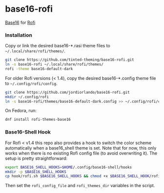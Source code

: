 base16-rofi
===========

[Base16](https://github.com/tinted-theming/home) for [Rofi](https://github.com/DaveDavenport/rofi)

### Installation

Copy or link the desired base16-*.rasi theme files to `~/.local/share/rofi/themes/`.
```sh
git clone https://github.com/tinted-theming/base16-rofi.git
ln -s base16-rofi ~/.local/share/rofi/themes/
rofi -theme base16-default-dark
```

For older Rofi versions (< 1.4), copy the desired base16-*.config theme file to `~/.config/rofi/config`.
```sh
git clone https://github.com/jordiorlando/base16-rofi.git
mkdir ~/.config/rofi
ln -s base16-rofi/themes/base16-default-dark.config >> ~/.config/rofi/config
```

On Fedora, run:

```sh
dnf install rofi-themes-base16
```

### Base16-Shell Hook

For Rofi < v1.4 this repo also provides a hook to switch the color scheme automatically when a base16_shell theme is set. Note that for now, this only works when there is no existing Rofi config file (to avoid overwriting it). The setup is pretty straightforward:

```sh
export BASE16_SHELL_HOOKS=$HOME/.config/base16-shell/hooks
mkdir -p $BASE16_SHELL_HOOKS
cp hook/rofi.sh $BASE16_SHELL_HOOKS && chmod +x $BASE16_SHELL_HOOK/rofi.sh
```

Then set the `rofi_config_file` and `rofi_themes_dir` variables in the script.
